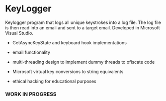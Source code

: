 # KeyLogger

Keylogger program that logs all unique keystrokes into a log file. The log file is then read into an email and sent to a target email. Developed in Microsoft Visual Studio.

- GetAsyncKeyState and keyboard hook implementations

- email functionality

- multi-threading design to implement dummy threads to ofiscate code

- Microsoft virtual key conversions to string equivalents

- ethical hacking for educational purposes

### WORK IN PROGRESS
